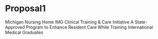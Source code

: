 # Proposal1
Michigan Nursing Home IMG Clinical Training &amp; Care Initiative A State-Approved Program to Enhance Resident Care While Training International Medical Graduates
